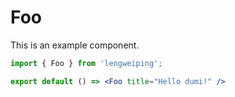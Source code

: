 # Foo

This is an example component.

```jsx
import { Foo } from 'lengweiping';

export default () => <Foo title="Hello dumi!" />
```
